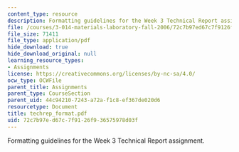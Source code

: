 ```yaml
---
content_type: resource
description: Formatting guidelines for the Week 3 Technical Report assignment.
file: /courses/3-014-materials-laboratory-fall-2006/72c7b97ed67c7f9126f936575978d03f_techrep_format.pdf
file_size: 71411
file_type: application/pdf
hide_download: true
hide_download_original: null
learning_resource_types:
- Assignments
license: https://creativecommons.org/licenses/by-nc-sa/4.0/
ocw_type: OCWFile
parent_title: Assignments
parent_type: CourseSection
parent_uid: 44c94210-7243-a72a-f1c8-ef367de020d6
resourcetype: Document
title: techrep_format.pdf
uid: 72c7b97e-d67c-7f91-26f9-36575978d03f
---
```

Formatting guidelines for the Week 3 Technical Report assignment.